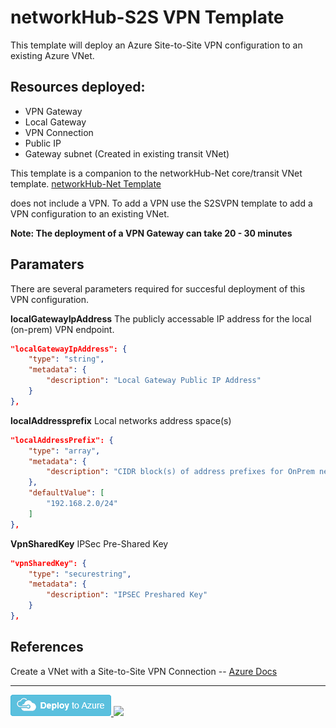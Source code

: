 # networkHub-S2S VPN Template

This template will deploy an Azure Site-to-Site VPN configuration to an existing Azure VNet. 

## Resources deployed:
- VPN Gateway
- Local Gateway
- VPN Connection
- Public IP
- Gateway subnet (Created in existing transit VNet)


This template is a companion to the networkHub-Net core/transit VNet template. [networkHub-Net Template](../networkHub-Net) 

does not include a VPN. To add a VPN use the S2SVPN template to add a VPN configuration to an existing VNet. 

__Note: The deployment of a VPN Gateway can take 20 - 30 minutes__

## Paramaters

There are several parameters required for succesful deployment of this VPN configuration. 

**localGatewayIpAddress**
The publicly accessable IP address for the local (on-prem) VPN endpoint.

```json
"localGatewayIpAddress": {
    "type": "string",
    "metadata": {
        "description": "Local Gateway Public IP Address"
    }
},
```
**localAddressprefix**
Local networks address space(s)

```json
"localAddressPrefix": {
    "type": "array",
    "metadata": {
        "description": "CIDR block(s) of address prefixes for OnPrem network(s)"
    },
    "defaultValue": [
        "192.168.2.0/24"
    ]
},
```        
**VpnSharedKey**
IPSec Pre-Shared Key

```json
"vpnSharedKey": {
    "type": "securestring",
    "metadata": {
        "description": "IPSEC Preshared Key"
    }
},
```        

## References

Create a VNet with a Site-to-Site VPN Connection --
[Azure Docs](https://docs.microsoft.com/en-us/azure/vpn-gateway/vpn-gateway-create-site-to-site-rm-powershell) 




---


<a href="https://portal.azure.com/#create/Microsoft.Template/uri/https%3a%2f%2fraw.githubusercontent.com%2fhibbertda%2fazure-examples%2fvpnbreakout%2fTemplates%2fnetworkHub-s2sVPN%2fnethub-vpn.azrm.json" target="_blank">
    <img src="https://raw.githubusercontent.com/Azure/azure-quickstart-templates/master/1-CONTRIBUTION-GUIDE/images/deploytoazure.png"/>
</a>


<a href="https://portal.azure.us/#create/Microsoft.Template/uri/https%3a%2f%2fraw.githubusercontent.com%2fhibbertda%2fazure-examples%2fvpnbreakout%2fTemplates%2fnetworkHub-s2sVPN%2fnethub-vpn.azrm.json" target="_blank">
    <img src="https://azuredeploy.net/AzureGov.png"/>
</a>


